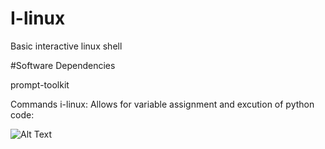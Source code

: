 # I-linux
Basic interactive linux shell

#Software Dependencies

 prompt-toolkit

Commands i-linux:
Allows for variable assignment and excution of python code:

![Alt Text](https://user-images.githubusercontent.com/10147276/30039536-53f50f62-91ca-11e7-8ffd-bb0d130d421b.gif)


